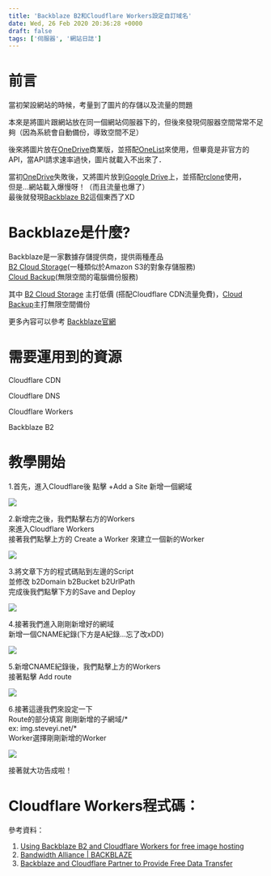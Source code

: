 ```yaml
---
title: 'Backblaze B2和Cloudflare Workers設定自訂域名'
date: Wed, 26 Feb 2020 20:36:28 +0000
draft: false
tags: ['伺服器', '網站日誌']
---
```


**前言**
======

當初架設網站的時候，考量到了圖片的存儲以及流量的問題

本來是將圖片跟網站放在同一個網站伺服器下的，但後來發現伺服器空間常常不足夠（因為系統會自動備份，導致空間不足）

後來將圖片放在[OneDrive](https://onedrive.com)商業版，並搭配[OneList](https://github.com/MoeClub/OneList/)來使用，但畢竟是非官方的API，當API請求速率過快，圖片就載入不出來了．

當初[OneDrive](https://onedrive.com)失敗後，又將圖片放到[Google Drive](https://drive.google.com)上，並搭配[rclone](https://rclone.org)使用，  
但是...網站載入爆慢呀！（而且流量也爆了）  
最後就發現[Backblaze B2](https://www.backblaze.com/b2/cloud-storage.html)這個東西了XD

Backblaze是什麼?
=============

Backblaze是一家數據存儲提供商，提供兩種產品  
[B2 Cloud Storage](https://www.backblaze.com/b2/cloud-storage.html)(一種類似於Amazon S3的對象存儲服務)  
[Cloud Backup](https://www.backblaze.com/cloud-backup.html)(無限空間的電腦備份服務)  
  
其中 [B2 Cloud Storage](https://www.backblaze.com/b2/cloud-storage.html) 主打低價 (搭配Cloudflare CDN流量免費)，[Cloud Backup](https://www.backblaze.com/cloud-backup.html)主打無限空間備份  
  
更多內容可以參考 [Backblaze官網](https://www.backblaze.com)

**需要運用到的資源**
============

Cloudflare CDN

Cloudflare DNS

Cloudflare Workers

Backblaze B2

**教學開始**
========

1.首先，進入Cloudflare後 點擊 +Add a Site 新增一個網域

![](https://static.yiy.tw/media/blog/2020/04/B2-CFWorkers-01-1920x1082.png)

2.新增完之後，我們點擊右方的Workers  
來進入Cloudflare Workers  
接著我們點擊上方的 Create a Worker 來建立一個新的Worker

![](https://static.yiy.tw/media/blog/2020/04/B2-CFWorkers-02-1920x407.png)

3.將文章下方的程式碼貼到左邊的Script  
並修改 b2Domain b2Bucket b2UrlPath  
完成後我們點擊下方的Save and Deploy

![](https://static.yiy.tw/media/blog/2020/04/B2-CFWorkers-03-1920x967.png)

4.接著我們進入剛剛新增好的網域  
新增一個CNAME紀錄(下方是A紀錄...忘了改xDD)

![](https://static.yiy.tw/media/blog/2020/04/B2-CFWorkers-04-1920x469.png)

5.新增CNAME紀錄後，我們點擊上方的Workers  
接著點擊 Add route

![](https://static.yiy.tw/media/blog/2020/04/B2-CFWorkers-05-1920x693.png)

6.接著這邊我們來設定一下  
Route的部分填寫 剛剛新增的子網域/\*  
ex: img.steveyi.net/\*  
Worker選擇剛剛新增的Worker

![](https://static.yiy.tw/media/blog/2020/04/B2-CFWorkers-06.png)

接著就大功告成啦！

Cloudflare Workers程式碼：
======================

參考資料：

1.  [Using Backblaze B2 and Cloudflare Workers for free image hosting](https://jross.me/free-personal-image-hosting-with-backblaze-b2-and-cloudflare-workers/)
2.  [Bandwidth Alliance | BACKBLAZE](https://www.cloudflare.com/bandwidth-alliance/backblaze/)
3.  [Backblaze and Cloudflare Partner to Provide Free Data Transfer](https://www.backblaze.com/blog/backblaze-and-cloudflare-partner-to-provide-free-data-transfer/)